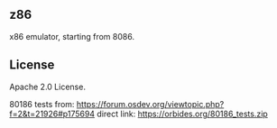 ## z86

x86 emulator, starting from 8086.




## License

Apache 2.0 License.

80186 tests from: https://forum.osdev.org/viewtopic.php?f=2&t=21926#p175694
direct link: https://orbides.org/80186_tests.zip

